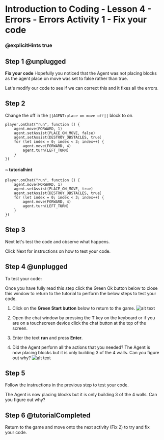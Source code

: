 # Introduction to Coding - Lesson 4 - Errors - Errors Activity 1 - Fix your code
### @explicitHints true

## Step 1 @unplugged
**Fix your code**
Hopefully you noticed that the Agent was not placing blocks as the agent place on move was set to false rather than true.

Let's modify our code to see if we can correct this and it fixes all the errors.

## Step 2 
Change the off in the ``||AGENT:place on move off||`` block to on.
```template
player.onChat("run", function () {
    agent.move(FORWARD, 1)
    agent.setAssist(PLACE_ON_MOVE, false)
    agent.setAssist(DESTROY_OBSTACLES, true)
    for (let index = 0; index < 3; index++) {
        agent.move(FORWARD, 4)
        agent.turn(LEFT_TURN)
    }
})
```
#### ~ tutorialhint
```blocks
player.onChat("run", function () {
    agent.move(FORWARD, 1)
    agent.setAssist(PLACE_ON_MOVE, true)
    agent.setAssist(DESTROY_OBSTACLES, true)
    for (let index = 0; index < 3; index++) {
        agent.move(FORWARD, 4)
        agent.turn(LEFT_TURN)
    }
})
```

## Step 3
Next let's test the code and observe what happens.

Click Next for instructions on how to test your code.

## Step 4 @unplugged
To test your code:

Once you have fully read this step click the Green Ok button below to close this window to return to the tutorial to perform the below steps to test your code.

1. Click on the **Green Start button** below to return to the game.
![alt text](https://introductionv3.codingcredentials.com/Lesson3/3.1.1/images/4.jpg?raw=true "Start")


2. Open the chat window by pressing the **T** key on the keyboard or if you are on a touchscreen device click the chat button at the top of the screen.


3. Enter the text **run** and press **Enter**.


4. Did the Agent perform all the actions that you needed? 
The Agent is now placing blocks but it is only building 3 of the 4 walls. 
Can you figure out why?
![alt text](https://introductionv3.codingcredentials.com/Lesson6/6.1.2/images/1.jpg?raw=true "Run")

## Step 5
Follow the instructions in the previous step to test your code.

The Agent is now placing blocks but it is only building 3 of the 4 walls. 
Can you figure out why?

## Step 6 @tutorialCompleted
Return to the game and move onto the next activity (Fix 2) to try and fix your code.
